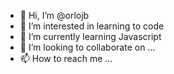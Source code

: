 - 👋 Hi, I’m @orlojb
- 👀 I’m interested in learning to code
- 🌱 I’m currently learning Javascript
- 💞️ I’m looking to collaborate on ...
- 📫 How to reach me ...

<!---
orlojb/orlojb is a ✨ special ✨ repository because its `README.md` (this file) appears on your GitHub profile.
You can click the Preview link to take a look at your changes.
--->
